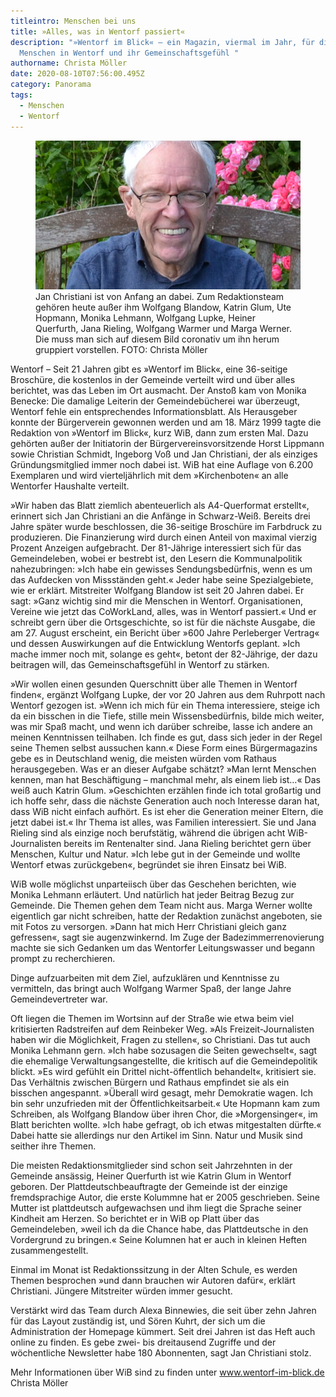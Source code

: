 ```yaml
---
titleintro: Menschen bei uns
title: »Alles, was in Wentorf passiert«
description: "»Wentorf im Blick« – ein Magazin, viermal im Jahr, für die
  Menschen in Wentorf und ihr Gemeinschaftsgefühl "
authorname: Christa Möller
date: 2020-08-10T07:56:00.495Z
category: Panorama
tags:
  - Menschen
  - Wentorf
---
```


<figure>
  <img src="/static/media/2020-christiani-jan.jpg">
  <figcaption>
Jan Christiani ist von Anfang an dabei. Zum Redaktionsteam gehören heute außer ihm Wolfgang Blandow, Katrin Glum,  Ute Hopmann, Monika Lehmann, Wolfgang Lupke,  Heiner Querfurth, Jana Rieling, Wolfgang Warmer und Marga Werner. Die muss man sich auf diesem Bild coronativ um ihn herum gruppiert vorstellen. FOTO: Christa Möller 
   
  </figcaption>
</figure>

Wentorf – Seit 21 Jahren gibt es »Wentorf im Blick«, eine 36-seitige Broschüre, die kostenlos in der Gemeinde verteilt wird und über alles berichtet, was das Leben im Ort ausmacht. Der Anstoß kam von Monika Benecke: Die damalige Leiterin der Gemeindebücherei war überzeugt, Wentorf fehle ein entsprechendes Informationsblatt. Als Herausgeber konnte der Bürgerverein gewonnen werden und am 18. März 1999 tagte die Redaktion von »Wentorf im Blick«, kurz WiB, dann zum ersten Mal. Dazu gehörten außer der Initiatorin der Bürgervereinsvorsitzende Horst Lippmann sowie Christian Schmidt, Ingeborg Voß und Jan Christiani, der als einziges Gründungsmitglied immer noch dabei ist. WiB hat eine Auflage von 6.200 Exemplaren und wird vierteljährlich mit dem »Kirchenboten« an alle Wentorfer Haushalte verteilt. 


»Wir haben das Blatt ziemlich abenteuerlich als A4-Querformat erstellt«, erinnert sich Jan Christiani an die Anfänge in Schwarz-Weiß. Bereits drei Jahre später wurde beschlossen, die 36-seitige Broschüre im Farbdruck zu produzieren. Die Finanzierung wird durch einen Anteil von maximal vierzig Prozent Anzeigen aufgebracht. Der 81-Jährige interessiert sich für das Gemeindeleben, wobei er bestrebt ist, den Lesern die Kommunalpolitik nahezubringen: »Ich habe ein gewisses Sendungsbedürfnis, wenn es um das Aufdecken von Missständen geht.« Jeder habe seine Spezialgebiete, wie er erklärt. Mitstreiter Wolfgang Blandow ist seit 20 Jahren dabei. Er sagt: »Ganz wichtig sind mir die Menschen in Wentorf. Organisationen, Vereine wie jetzt das CoWorkLand, alles, was in Wentorf passiert.« Und er schreibt gern über die Ortsgeschichte, so ist für die nächste Ausgabe, die am 27. August erscheint, ein Bericht über »600 Jahre Perleberger Vertrag« und dessen Auswirkungen auf die Entwicklung Wentorfs geplant. »Ich mache immer noch mit, solange es geht«, betont der 82-Jährige, der dazu beitragen will, das Gemeinschaftsgefühl in Wentorf zu stärken.

»Wir wollen einen gesunden Querschnitt über alle Themen in Wentorf finden«, ergänzt Wolfgang Lupke, der vor 20 Jahren aus dem Ruhrpott nach Wentorf gezogen ist. »Wenn ich mich für ein Thema interessiere, steige ich da ein bisschen in die Tiefe, stille mein Wissensbedürfnis, bilde mich weiter, was mir Spaß macht, und wenn ich darüber schreibe, lasse ich andere an meinen Kenntnissen teilhaben. Ich finde es gut, dass sich jeder in der Regel seine Themen selbst aussuchen kann.« Diese Form eines Bürgermagazins gebe es in Deutschland wenig, die meisten würden vom Rathaus herausgegeben. Was er an dieser Aufgabe schätzt? »Man lernt Menschen kennen, man hat Beschäftigung – manchmal mehr, als einem lieb ist…« Das weiß auch Katrin Glum. »Geschichten erzählen finde ich total großartig und ich hoffe sehr, dass die nächste Generation auch noch Interesse daran hat, dass WiB nicht einfach aufhört. Es ist eher die Generation meiner Eltern, die jetzt dabei ist.« Ihr Thema ist alles, was Familien interessiert. Sie und Jana Rieling sind als einzige noch berufstätig, während die übrigen acht WiB-Journalisten bereits im Rentenalter sind. Jana Rieling berichtet gern über Menschen, Kultur und Natur. »Ich lebe gut in der Gemeinde und wollte Wentorf etwas zurückgeben«, begründet sie ihren Einsatz bei WiB.

WiB wolle möglichst unparteiisch über das Geschehen berichten, wie Monika Lehmann erläutert. Und natürlich hat jeder Beitrag Bezug zur Gemeinde. Die Themen gehen dem Team nicht aus. Marga Werner wollte eigentlich gar nicht schreiben, hatte der Redaktion zunächst angeboten, sie mit Fotos zu versorgen. »Dann hat mich Herr Christiani gleich ganz gefressen«, sagt sie augenzwinkernd. Im Zuge der Badezimmerrenovierung machte sie sich Gedanken um das Wentorfer Leitungswasser und begann prompt zu recherchieren.


Dinge aufzuarbeiten mit dem Ziel, aufzuklären und Kenntnisse zu vermitteln, das bringt auch Wolfgang Warmer Spaß, der lange Jahre Gemeindevertreter war. 


Oft liegen die Themen im Wortsinn auf der Straße wie etwa beim viel kritisierten Radstreifen auf dem Reinbeker Weg. »Als Freizeit-Journalisten haben wir die Möglichkeit, Fragen zu stellen«, so Christiani. Das tut auch Monika Lehmann gern. »Ich habe sozusagen die Seiten gewechselt«, sagt die ehemalige Verwaltungsangestellte, die kritisch auf die Gemeindepolitik blickt. »Es wird gefühlt ein Drittel nicht-öffentlich behandelt«, kritisiert sie. Das Verhältnis zwischen Bürgern und Rathaus empfindet sie als ein bisschen angespannt. »Überall wird gesagt, mehr Demokratie wagen. Ich bin sehr unzufrieden mit der Öffentlichkeitsarbeit.« Ute Hopmann kam zum Schreiben, als Wolfgang Blandow über ihren Chor, die »Morgensinger«, im Blatt berichten wollte. »Ich habe gefragt, ob ich etwas mitgestalten dürfte.« Dabei hatte sie allerdings nur den Artikel im Sinn. Natur und Musik sind seither ihre Themen. 

Die meisten Redaktionsmitglieder sind schon seit Jahrzehnten in der Gemeinde ansässig, Heiner Querfurth ist wie Katrin Glum in Wentorf geboren. Der Plattdeutschbeauftragte der Gemeinde ist der einzige fremdsprachige Autor, die erste Kolummne hat er 2005 geschrieben. Seine Mutter ist plattdeutsch aufgewachsen und ihm liegt die Sprache seiner Kindheit am Herzen. So berichtet er in WiB op Platt über das Gemeindeleben, »weil ich da die Chance habe, das Plattdeutsche in den Vordergrund zu bringen.« Seine Kolumnen hat er auch in kleinen Heften zusammengestellt.


Einmal im Monat ist Redaktionssitzung in der Alten Schule, es werden Themen besprochen »und dann brauchen wir Autoren dafür«, erklärt Christiani. Jüngere Mitstreiter würden immer gesucht.

Verstärkt wird das Team durch Alexa Binnewies, die seit über zehn Jahren für das Layout zuständig ist, und Sören Kuhrt, der sich um die Administration der Homepage kümmert. Seit drei Jahren ist das Heft auch online zu finden. Es gebe zwei- bis dreitausend Zugriffe und der wöchentliche Newsletter habe 180 Abonnenten, sagt Jan Christiani stolz.


Mehr Informationen über WiB sind zu finden unter www.wentorf-im-blick.de
Christa Möller